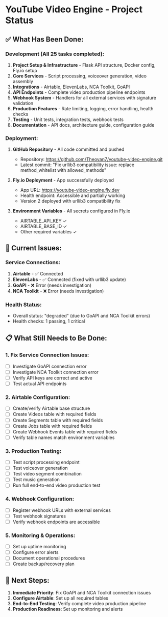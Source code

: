 # YouTube Video Engine - Project Status

## ✅ What Has Been Done:

### Development (All 25 tasks completed):
1. **Project Setup & Infrastructure** - Flask API structure, Docker config, Fly.io setup
2. **Core Services** - Script processing, voiceover generation, video assembly
3. **Integrations** - Airtable, ElevenLabs, NCA Toolkit, GoAPI
4. **API Endpoints** - Complete video production pipeline endpoints
5. **Webhook System** - Handlers for all external services with signature validation
6. **Production Features** - Rate limiting, logging, error handling, health checks
7. **Testing** - Unit tests, integration tests, webhook tests
8. **Documentation** - API docs, architecture guide, configuration guide

### Deployment:
1. **GitHub Repository** - All code committed and pushed
   - Repository: https://github.com/Theovan7/youtube-video-engine.git
   - Latest commit: "Fix urllib3 compatibility issue: replace method_whitelist with allowed_methods"

2. **Fly.io Deployment** - App successfully deployed
   - App URL: https://youtube-video-engine.fly.dev
   - Health endpoint: Accessible and partially working
   - Version 2 deployed with urllib3 compatibility fix

3. **Environment Variables** - All secrets configured in Fly.io
   - AIRTABLE_API_KEY ✓
   - AIRTABLE_BASE_ID ✓
   - Other required variables ✓

## 🔧 Current Issues:

### Service Connections:
1. **Airtable** - ✅ Connected
2. **ElevenLabs** - ✅ Connected (fixed with urllib3 update)
3. **GoAPI** - ❌ Error (needs investigation)
4. **NCA Toolkit** - ❌ Error (needs investigation)

### Health Status:
- Overall status: "degraded" (due to GoAPI and NCA Toolkit errors)
- Health checks: 1 passing, 1 critical

## 📋 What Still Needs to Be Done:

### 1. Fix Service Connection Issues:
- [ ] Investigate GoAPI connection error
- [ ] Investigate NCA Toolkit connection error
- [ ] Verify API keys are correct and active
- [ ] Test actual API endpoints

### 2. Airtable Configuration:
- [ ] Create/verify Airtable base structure
- [ ] Create Videos table with required fields
- [ ] Create Segments table with required fields
- [ ] Create Jobs table with required fields
- [ ] Create Webhook Events table with required fields
- [ ] Verify table names match environment variables

### 3. Production Testing:
- [ ] Test script processing endpoint
- [ ] Test voiceover generation
- [ ] Test video segment combination
- [ ] Test music generation
- [ ] Run full end-to-end video production test

### 4. Webhook Configuration:
- [ ] Register webhook URLs with external services
- [ ] Test webhook signatures
- [ ] Verify webhook endpoints are accessible

### 5. Monitoring & Operations:
- [ ] Set up uptime monitoring
- [ ] Configure error alerts
- [ ] Document operational procedures
- [ ] Create backup/recovery plan

## 🚀 Next Steps:

1. **Immediate Priority**: Fix GoAPI and NCA Toolkit connection issues
2. **Configure Airtable**: Set up all required tables
3. **End-to-End Testing**: Verify complete video production pipeline
4. **Production Readiness**: Set up monitoring and alerts
